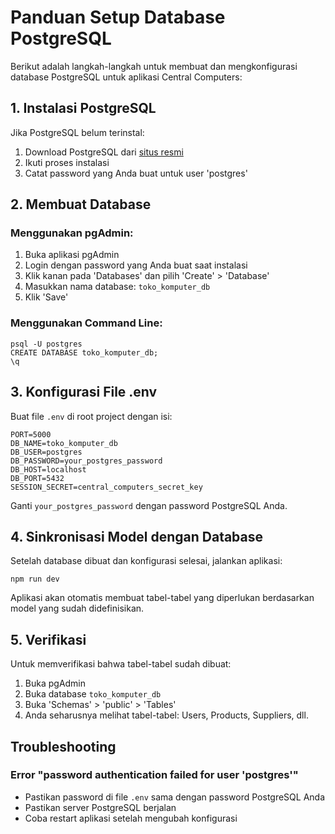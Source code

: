 # Panduan Setup Database PostgreSQL

Berikut adalah langkah-langkah untuk membuat dan mengkonfigurasi database PostgreSQL untuk aplikasi Central Computers:

## 1. Instalasi PostgreSQL

Jika PostgreSQL belum terinstal:
1. Download PostgreSQL dari [situs resmi](https://www.postgresql.org/download/)
2. Ikuti proses instalasi
3. Catat password yang Anda buat untuk user 'postgres'

## 2. Membuat Database

### Menggunakan pgAdmin:
1. Buka aplikasi pgAdmin
2. Login dengan password yang Anda buat saat instalasi
3. Klik kanan pada 'Databases' dan pilih 'Create' > 'Database'
4. Masukkan nama database: `toko_komputer_db`
5. Klik 'Save'

### Menggunakan Command Line:
```
psql -U postgres
CREATE DATABASE toko_komputer_db;
\q
```

## 3. Konfigurasi File .env

Buat file `.env` di root project dengan isi:
```
PORT=5000
DB_NAME=toko_komputer_db
DB_USER=postgres
DB_PASSWORD=your_postgres_password
DB_HOST=localhost
DB_PORT=5432
SESSION_SECRET=central_computers_secret_key
```

Ganti `your_postgres_password` dengan password PostgreSQL Anda.

## 4. Sinkronisasi Model dengan Database

Setelah database dibuat dan konfigurasi selesai, jalankan aplikasi:
```
npm run dev
```

Aplikasi akan otomatis membuat tabel-tabel yang diperlukan berdasarkan model yang sudah didefinisikan.

## 5. Verifikasi

Untuk memverifikasi bahwa tabel-tabel sudah dibuat:
1. Buka pgAdmin
2. Buka database `toko_komputer_db`
3. Buka 'Schemas' > 'public' > 'Tables'
4. Anda seharusnya melihat tabel-tabel: Users, Products, Suppliers, dll.

## Troubleshooting

### Error "password authentication failed for user 'postgres'"
- Pastikan password di file `.env` sama dengan password PostgreSQL Anda
- Pastikan server PostgreSQL berjalan
- Coba restart aplikasi setelah mengubah konfigurasi 